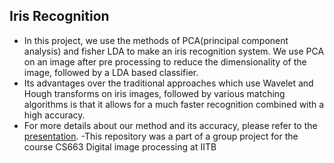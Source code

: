 ## Iris Recognition
- In this project, we use the methods of PCA(principal component analysis) and fisher LDA to make an iris recognition system. We use PCA on an image after pre processing to reduce the dimensionality of the image, followed by a LDA based classifier.
- Its advantages over the traditional approaches which use Wavelet and Hough transforms on iris images, followed by various matching algorithms
is that it allows for a much faster recognition combined with a high accuracy.
- For more details about our method and its accuracy, please refer to the <a href="https://github.com/shubhangb97/IrisRecognition/blob/master/VineetShubhangAniketCS663%20(2).pptx">presentation</a>.
-This repository was a part of a group project for the course CS663 Digital image processing at IITB
